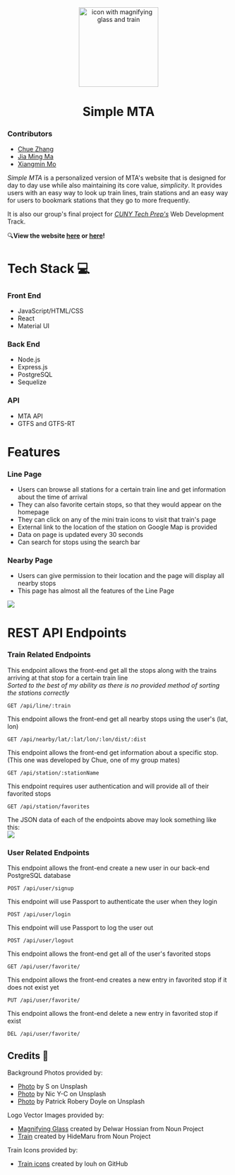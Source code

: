 <div align="center">
  <a href="https://simplemta.herokuapp.com/">
    <img src="/client/src/imgs/svg/mticon.svg" width="180px" height="180px" alt="icon with magnifying glass and train" />
  </a>
    <h1>Simple MTA</h1>
   
</div>

### Contributors
- [Chue Zhang](https://github.com/Chuezhang2278)
- [Jia Ming Ma](https://github.com/jma8774)
- [Xiangmin Mo](https://github.com/mxmsunny)


*Simple MTA* is a personalized version of MTA's website that is designed for day to day use while also maintaining its core value, *simplicity*. It provides users with an easy way to look up train lines, train stations and an easy way for users to bookmark stations that they go to more frequently. 

It is also our group's final project for *[CUNY Tech Prep's](https://cunytechprep.nyc/)* Web Development Track.

🔍**View the website [here](https://www.simplemta.xyz/) or [here](https://simplemta.herokuapp.com/)!** 

# Tech Stack 💻
### Front End
* JavaScript/HTML/CSS
* React
* Material UI
### Back End
* Node.js
* Express.js
* PostgreSQL
* Sequelize
### API
- MTA API
- GTFS and GTFS-RT

# Features
### Line Page
* Users can browse all stations for a certain train line and get information about the time of arrival
* They can also favorite certain stops, so that they would appear on the homepage
* They can click on any of the mini train icons to visit that train's page
* External link to the location of the station on Google Map is provided
* Data on page is updated every 30 seconds
* Can search for stops using the search bar

### Nearby Page
* Users can give permission to their location and the page will display all nearby stops
* This page has almost all the features of the Line Page

![](https://i.imgur.com/hqLMpLs.png)

# REST API Endpoints 
### Train Related Endpoints
This endpoint allows the front-end get all the stops along with the trains arriving at that stop for a certain train line <br/>
 *Sorted to the best of my ability as there is no provided method of sorting the stations correctly*
```
GET /api/line/:train
```
This endpoint allows the front-end get all nearby stops using the user's (lat, lon)
```
GET /api/nearby/lat/:lat/lon/:lon/dist/:dist
```
This endpoint allows the front-end get information about a specific stop. (This one was developed by Chue, one of my group mates)
```
GET /api/station/:stationName
```
This endpoint requires user authentication and will provide all of their favorited stops
```
GET /api/station/favorites
```
The JSON data of each of the endpoints above may look something like this: <br/>
![](https://i.imgur.com/MRJ0ZP0.png)

### User Related Endpoints
This endpoint allows the front-end create a new user in our back-end PostgreSQL database
```
POST /api/user/signup
```
This endpoint will use Passport to authenticate the user when they login
```
POST /api/user/login
```
This endpoint will use Passport to log the user out
```
POST /api/user/logout
```
This endpoint allows the front-end get all of the user's favorited stops
```
GET /api/user/favorite/
```
This endpoint allows the front-end creates a new entry in favorited stop if it does not exist yet
```
PUT /api/user/favorite/
```
This endpoint allows the front-end delete a new entry in favorited stop if exist
```
DEL /api/user/favorite/
```
## Credits 📖
Background Photos provided by:
* [Photo](https://unsplash.com/photos/PJzeDJAw3oI) by S on Unsplash
* [Photo](https://unsplash.com/photos/k_j7olQiqAw) by Nic Y-C on Unsplash
* [Photo](https://unsplash.com/photos/8mswK-LU5Vs) by Patrick Robery Doyle on Unsplash

Logo Vector Images provided by:
* [Magnifying Glass](https://thenounproject.com/search/?q=magnify&i=589366) created by Delwar Hossian from Noun Project
* [Train](https://thenounproject.com/search/?q=train&i=3888723) created by HideMaru from Noun Project

Train Icons provided by:
* [Train icons](https://github.com/louh/mta-subway-bullets) created by louh on GitHub
